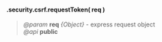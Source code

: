 #### .security.csrf.requestToken( req )   
> *@param* **req** _{Object}_  - express request object    
> *@api* **public**  

<div class="code-header addGitHubLink" data-file="lib/security/csrf.js#L36-L47"> &nbsp;</div><pre class=" language-javascript hideCode api"></pre> 
